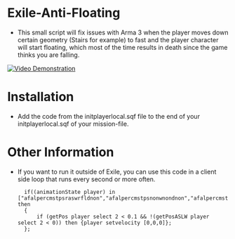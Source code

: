 
# Exile-Anti-Floating
- This small script will fix issues with Arma 3 when the player moves down certain geometry (Stairs for example) to fast and the player character will start floating, which most of the time results in death since the game thinks you are falling.



[![Video Demonstration](https://img.youtube.com/vi/0DGiLA8gCZM/0.jpg)]([https://www.youtube.com/watch?v=0DGiLA8gCZM](https://youtu.be/0DGiLA8gCZM))

# Installation
- Add the code from the initplayerlocal.sqf file to the end of your initplayerlocal.sqf of your mission-file.

# Other Information
- If you want to run it outside of Exile, you can use this code in a client side loop that runs every second or more often.

		if((animationState player) in ["afalpercmstpsraswrfldnon","afalpercmstpsnonwnondnon","afalpercmstpsraswpstdnon","afalpknlmstpsraswrfldnon","afalpknlmstpsnonwnondnon"]) then
		{
			if (getPos player select 2 < 0.1 && !(getPosASLW player select 2 < 0)) then {player setvelocity [0,0,0]};
		};
